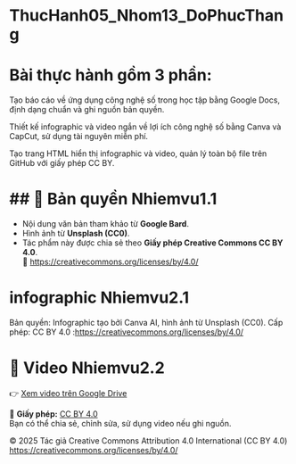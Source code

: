# ThucHanh05_Nhom13_DoPhucThang
# Bài thực hành gồm 3 phần:

Tạo báo cáo về ứng dụng công nghệ số trong học tập bằng Google Docs, định dạng chuẩn và ghi nguồn bản quyền.

Thiết kế infographic và video ngắn về lợi ích công nghệ số bằng Canva và CapCut, sử dụng tài nguyên miễn phí.

Tạo trang HTML hiển thị infographic và video, quản lý toàn bộ file trên GitHub với giấy phép CC BY.
# ## 📄 Bản quyền Nhiemvu1.1
- Nội dung văn bản tham khảo từ **Google Bard**.  
- Hình ảnh từ **Unsplash (CC0)**.  
- Tác phẩm này được chia sẻ theo **Giấy phép Creative Commons CC BY 4.0**.  
🔗 https://creativecommons.org/licenses/by/4.0/

# infographic Nhiemvu2.1
Bản quyền: Infographic tạo bởi Canva AI, hình ảnh từ Unsplash (CC0).
 Cấp phép: CC BY 4.0 :https://creativecommons.org/licenses/by/4.0/
 # 🎥 Video Nhiemvu2.2

👉 [Xem video trên Google Drive](https://drive.google.com/file/d/1g3QRDufJ1lx_dDnAoP9oqvYeP0FbyQT9/view?usp=drive_link)

📄 **Giấy phép:** [CC BY 4.0](https://creativecommons.org/licenses/by/4.0/)  
Bạn có thể chia sẻ, chỉnh sửa, sử dụng video nếu ghi nguồn.

© 2025 Tác giả
Creative Commons Attribution 4.0 International (CC BY 4.0)
https://creativecommons.org/licenses/by/4.0/
